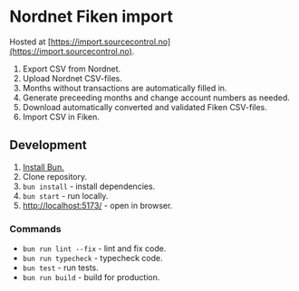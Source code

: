 # Nordnet Fiken import

Hosted at [https://import.sourcecontrol.no](https://import.sourcecontrol.no).

1. Export CSV from Nordnet.
2. Upload Nordnet CSV-files.
3. Months without transactions are automatically filled in.
4. Generate preceeding months and change account numbers as needed.
5. Download automatically converted and validated Fiken CSV-files.
6. Import CSV in Fiken.

## Development

1. [Install Bun.](https://bun.sh)
2. Clone repository.
3. `bun install` - install dependencies.
4. `bun start` - run locally.
5. [http://localhost:5173/](http://localhost:5173/) - open in browser.

### Commands

- `bun run lint --fix` - lint and fix code.
- `bun run typecheck` - typecheck code.
- `bun test` - run tests.
- `bun run build` - build for production.
